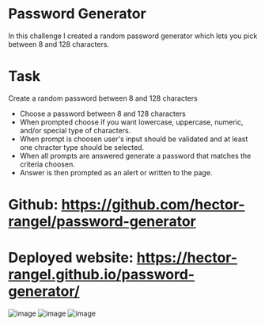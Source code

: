 # Password Generator

In this challenge I created a random password generator which lets you pick between 8 and 128 characters.

# Task

Create a random password between 8 and 128 characters

- Choose a password between 8 and 128 characters
- When prompted choose if you want lowercase, uppercase, numeric, and/or special type of characters.
- When prompt is choosen user's input should be validated and at least one chracter type should be selected.
- When all prompts are answered generate a password that matches the criteria choosen.
- Answer is then prompted as an alert or written to the page.

# Github: https://github.com/hector-rangel/password-generator
# Deployed website: https://hector-rangel.github.io/password-generator/

![image](https://user-images.githubusercontent.com/79381847/114323350-61470080-9aea-11eb-9fe1-a8ee5fe13ab1.png)
![image](https://user-images.githubusercontent.com/79381847/114323585-7b351300-9aeb-11eb-870b-6116de9daa2f.png)
![image](https://user-images.githubusercontent.com/79381847/114323532-47f28400-9aeb-11eb-9667-c0a731e9f03b.png)

